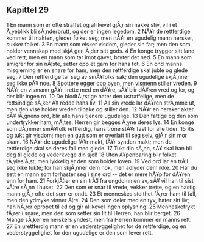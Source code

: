 ## Kapittel 29

1 En mann som er ofte straffet og allikevel gjÃ¸r sin nakke stiv, vil i et Ã¸yeblikk bli sÃ¸nderbrutt, og der er ingen legedom. 
2 NÃ¥r de rettferdige kommer til makten, gleder folket seg; men nÃ¥r en ugudelig mann hersker, sukker folket. 
3 En mann som elsker visdom, gleder sin far; men den som holder vennskap med skjÃ¸ger, Ã¸der sitt gods. 
4 En konge trygger sitt land ved rett; men en mann som tar imot gaver, bryter det ned. 
5 En mann som smigrer for sin nÃ¦ste, setter opp et garn for hans fot. 
6 En ond manns misgjerning er en snare for ham, men den rettferdige skal juble og glede seg. 
7 Den rettferdige tar seg av smÃ¥folks sak; den ugudelige skjÃ¸nner seg ikke pÃ¥ noe. 
8 Spottere egger opp byen, men vismenn stiller vreden. 
9 NÃ¥r en vismann gÃ¥r i rette med en dÃ¥re, sÃ¥ blir dÃ¥ren vred og ler, og der blir ingen ro. 
10 De blodtÃ¸rstige hater den ustraffelige, men de rettsindige sÃ¸ker Ã¥ redde hans liv. 
11 All sin vrede lar dÃ¥ren strÃ¸mme ut, men den vise holder vreden tilbake og stiller den. 
12 NÃ¥r en hersker akter pÃ¥ lÃ¸gnens ord, blir alle hans tjenere ugudelige. 
13 Den fattige og den som undertrykker ham, mÃ¸tes; Herren gir begges Ã¸yne deres lys. 
14 En konge som dÃ¸mmer smÃ¥folk rettferdig, hans trone stÃ¥r fast for alle tider. 
15 Ris og tukt gir visdom; men en gutt som er overlatt til seg selv, gjÃ¸r sin mor skam. 
16 NÃ¥r de ugudelige fÃ¥r makt, fÃ¥r synden makt; men de rettferdige skal se deres fall med glede. 
17 Tukt din sÃ¸nn, sÃ¥ skal han bli deg til glede og vederkvege din sjel! 
18 Uten Ã¥penbaring blir folket tÃ¸yleslÃ¸st; men lykkelig er den som holder loven. 
19 Ved ord lar en trÃ¦l seg ikke tukte; for han skjÃ¸nner dem nok, men adlyder dem ikke. 
20 Har du sett en mann som forhaster seg i sine ord -- det er mere hÃ¥p for dÃ¥ren enn for ham. 
21 ForkjÃ¦ler en sin trÃ¦l fra ungdommen av, sÃ¥ vil han til sist vÃ¦re sÃ¸nn i huset. 
22 Den som er snar til vrede, vekker trette, og en hastig mann gjÃ¸r ofte det som er ondt. 
23 Et menneskes stolthet fÃ¸rer ham til fall, men den ydmyke vinner Ã¦re. 
24 Den som deler med en tyv, hater sitt liv; han hÃ¸rer opropet til ed og gir allikevel ingen oplysning. 
25 Menneskefrykt fÃ¸rer i snare, men den som setter sin lit til Herren, han blir berget. 
26 Mange sÃ¸ker en herskers yndest, men fra Herren kommer en manns rett. 
27 En urettferdig mann er en vederstyggelighet for de rettferdige, og en vederstyggelighet for den ugudelige er den som lever rett.
